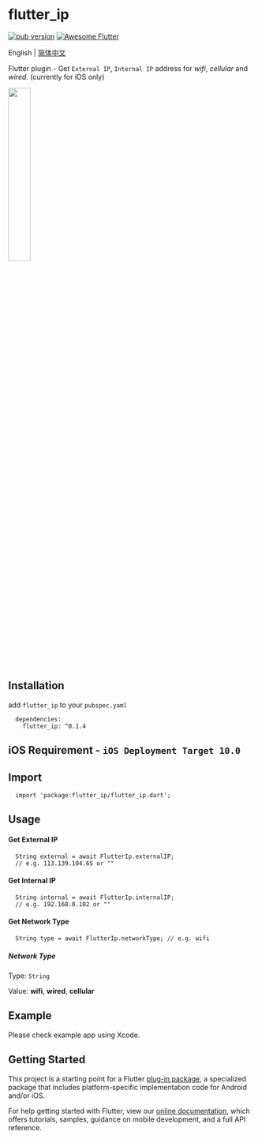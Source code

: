 # flutter_ip
<p align="left">
  <a href="https://pub.dartlang.org/packages/flutter_ip"><img alt="pub version" src="https://img.shields.io/pub/v/flutter_ip.svg?style=flat-square"></a>
  <a href="https://github.com/Solido/awesome-flutter">
   <img alt="Awesome Flutter" src="https://img.shields.io/badge/Awesome-Flutter-blue.svg?longCache=true&style=flat-square" />
</a>
</p>

English | [简体中文](./README-zh_CN.md)

Flutter plugin - Get `External IP`, `Internal IP` address for *wifi*, *cellular* and *wired*. (currently for iOS only)

<img src="https://user-images.githubusercontent.com/10917606/65822254-6085ab00-e273-11e9-9071-3b439b86fb97.gif" width="30%" height="30%" />

## Installation
add `flutter_ip` to your `pubspec.yaml`
```
  dependencies:
    flutter_ip: ^0.1.4
```

## iOS Requirement - `iOS Deployment Target 10.0`

## Import
```
  import 'package:flutter_ip/flutter_ip.dart';
```

## Usage 

#### Get External IP
```
  String external = await FlutterIp.externalIP; 
  // e.g. 113.139.104.65 or ""
```

#### Get Internal IP
```
  String internal = await FlutterIp.internalIP; 
  // e.g. 192.168.0.102 or ""
```

#### Get Network Type
```
  String type = await FlutterIp.networkType; // e.g. wifi
```


##### Network Type
Type: `String`

Value: **wifi**, **wired**, **cellular**


## Example
Please check example app using Xcode.

## Getting Started

This project is a starting point for a Flutter
[plug-in package](https://flutter.dev/developing-packages/),
a specialized package that includes platform-specific implementation code for
Android and/or iOS.

For help getting started with Flutter, view our 
[online documentation](https://flutter.dev/docs), which offers tutorials, 
samples, guidance on mobile development, and a full API reference.
